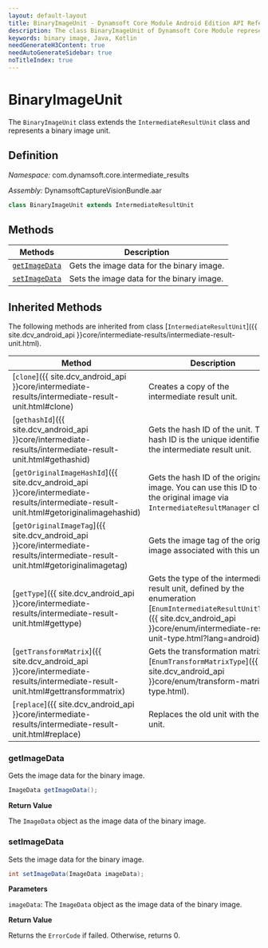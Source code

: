 ```yaml
---
layout: default-layout
title: BinaryImageUnit - Dynamsoft Core Module Android Edition API Reference
description: The class BinaryImageUnit of Dynamsoft Core Module represents a unit that contains a binary image.
keywords: binary image, Java, Kotlin
needGenerateH3Content: true
needAutoGenerateSidebar: true
noTitleIndex: true
---
```


# BinaryImageUnit

The `BinaryImageUnit` class extends the `IntermediateResultUnit` class and represents a binary image unit.

## Definition

*Namespace:* com.dynamsoft.core.intermediate_results

*Assembly:* DynamsoftCaptureVisionBundle.aar

```java
class BinaryImageUnit extends IntermediateResultUnit
```

## Methods

| Methods | Description |
| ------- | ----------- |
| [`getImageData`](#getimagedata) | Gets the image data for the binary image. |
| [`setImageData`](#setimagedata) | Sets the image data for the binary image. |

## Inherited Methods

The following methods are inherited from class [`IntermediateResultUnit`]({{ site.dcv_android_api }}core/intermediate-results/intermediate-result-unit.html).

| Method | Description |
|------- |-------------|
| [`clone`]({{ site.dcv_android_api }}core/intermediate-results/intermediate-result-unit.html#clone) | Creates a copy of the intermediate result unit. |
| [`gethashId`]({{ site.dcv_android_api }}core/intermediate-results/intermediate-result-unit.html#gethashid) | Gets the hash ID of the unit. The hash ID is the unique identifier for the intermediate result unit. |
| [`getOriginalImageHashId`]({{ site.dcv_android_api }}core/intermediate-results/intermediate-result-unit.html#getoriginalimagehashid) | Gets the hash ID of the original image. You can use this ID to get the original image via `IntermediateResultManager` class. |
| [`getOriginalImageTag`]({{ site.dcv_android_api }}core/intermediate-results/intermediate-result-unit.html#getoriginalimagetag) | Gets the image tag of the original image associated with this unit. |
| [`getType`]({{ site.dcv_android_api }}core/intermediate-results/intermediate-result-unit.html#gettype) | Gets the type of the intermediate result unit, defined by the enumeration [`EnumIntermediateResultUnitType`]({{ site.dcv_android_api }}core/enum/intermediate-result-unit-type.html?lang=android). |
| [`getTransformMatrix`]({{ site.dcv_android_api }}core/intermediate-results/intermediate-result-unit.html#gettransformmatrix) | Gets the transformation matrix via [`EnumTransformMatrixType`]({{ site.dcv_android_api }}core/enum/transform-matrix-type.html). |
| [`replace`]({{ site.dcv_android_api }}core/intermediate-results/intermediate-result-unit.html#replace) | Replaces the old unit with the new unit. |

### getImageData

Gets the image data for the binary image.

```java
ImageData getImageData();
```

**Return Value**

The `ImageData` object as the image data of the binary image.

### setImageData

Sets the image data for the binary image.

```java
int setImageData(ImageData imageData);
```

**Parameters**

`imageData`: The `ImageData` object as the image data of the binary image.

**Return Value**

Returns the `ErrorCode` if failed. Otherwise, returns 0.
